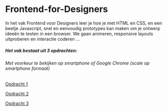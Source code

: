 # Frontend-for-Designers

In het vak Frontend voor Designers leer je hoe je met HTML en CSS, en een beetje Javascript, snel en eenvoudig prototypes kan maken om je ontwerp ideeën te testen in een browser. We gaan animeren, responsive layouts uitproberen en interactie coderen ...

##### Het vak bestaat uit 3 opdrachten:
###### Met voorkeur te bekijken op smartphone of Google Chrome (scale op smartphone formaat)

[Opdracht 1](https://stefanvanbrummelen.github.io/Frontend-for-Designers/Opdracht%201/v3/)

[Opdracht 2](https://stefanvanbrummelen.github.io/Frontend-for-Designers/Opdracht%202/v2/)

[Opdracht 3](https://stefanvanbrummelen.github.io/Frontend-for-Designers/Opdracht%203/v3/)
